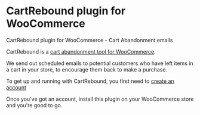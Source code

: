 # CartRebound plugin for WooCommerce
CartRebound plugin for WooCommerce - Cart Abandonment emails

CartRebound is a [cart abandonment tool for WooCommerce](https://www.cartrebound.com). 

We send out scheduled emails to potential customers who have left items in a cart in your store, to encourage them back to make a purchase.

To get up and running with CartRebound, you first need to [create an account](https://www.cartrebound.com/signup)

Once you've got an account, install this plugin on your WooCommerce store and you're good to go.

